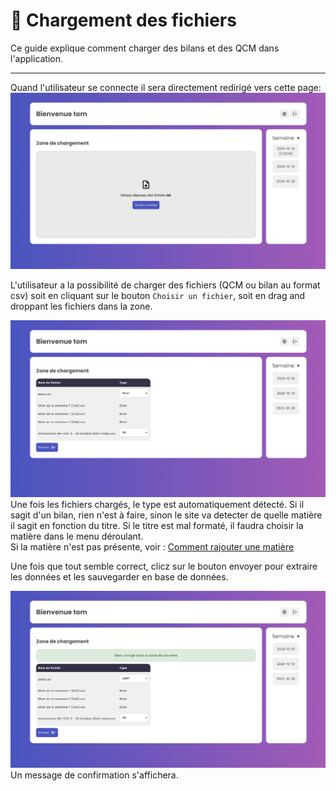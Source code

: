 # 📂 Chargement des fichiers
Ce guide explique comment charger des bilans et des QCM dans l'application.

---

Quand l'utilisateur se connecte il sera directement redirigé vers cette page:
![Page d'accueil sans fichiers](images/upload_0.png)

L'utilisateur a la possibilité de charger des fichiers (QCM ou bilan au format csv) soit en cliquant sur le bouton ```Choisir un fichier```, soit en drag and droppant les fichiers dans la zone.

![Page d'accueil avec fichiers](images/upload_1.png)
Une fois les fichiers chargés, le type est automatiquement détecté. Si il sagit d'un bilan, rien n'est à faire, sinon le site va detecter de quelle matière il sagit en fonction du titre. Si le titre est mal formaté, il faudra choisir la matière dans le menu déroulant.  
Si la matière n'est pas présente, voir : [Comment rajouter une matière](/settings)

Une fois que tout semble correct, clicz sur le bouton envoyer pour extraire les données et les sauvegarder en base de données.

![Page d'accueil avec message](images/upload_2.png)
Un message de confirmation s'affichera.
